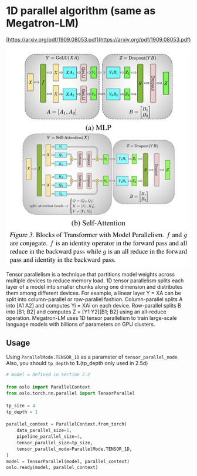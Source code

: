# 1D parallel algorithm (same as Megatron-LM)

[https://arxiv.org/pdf/1909.08053.pdf](https://arxiv.org/pdf/1909.08053.pdf)

![98C5FDF3-0DB1-4A2F-8E99-F0EFFB453B0B.jpeg](1d_image/98C5FDF3-0DB1-4A2F-8E99-F0EFFB453B0B.jpeg)

Tensor parallelism is a technique that partitions model weights across multiple devices to reduce memory load. 1D tensor parallelism splits each layer of a model into smaller chunks along one dimension and distributes them among different devices. For example, a linear layer Y = XA can be split into column-parallel or row-parallel fashion. Column-parallel splits A into [A1 A2] and computes Yi = XAi on each device. Row-parallel splits B into [B1; B2] and computes Z = [Y1 Y2][B1; B2] using an all-reduce operation. Megatron-LM uses 1D tensor parallelism to train large-scale language models with billions of parameters on GPU clusters.

## Usage

Using `ParallelMode.TENSOR_1D` as a parameter of `tensor_parallel_mode`. Also, you should `tp_depth` to **1.**(tp_depth only used in 2.5d)

```python
# model = defined in section 2.2

from oslo import ParallelContext
from oslo.torch.nn.parallel import TensorParallel

tp_size = 4
tp_depth = 1

parallel_context = ParallelContext.from_torch(
    data_parallel_size=1,
    pipeline_parallel_size=1,
    tensor_parallel_size=tp_size,
    tensor_parallel_mode=ParallelMode.TENSOR_1D,
)
model = TensorParallel(model, parallel_context)
oslo.ready(model, parallel_context)
```